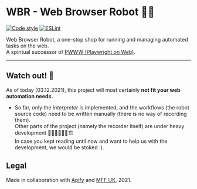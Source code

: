 # WBR - Web Browser Robot 🤖🔮

[![Code style](https://badgen.net/badge/ESLint/Airbnb/ff5a5f?icon=airbnb)](https://github.com/airbnb/javascript)
[![ESLint](https://github.com/barjin/wbr/actions/workflows/eslint-linter.yml/badge.svg)](https://github.com/barjin/wbr/actions/workflows/eslint-linter.yml)

Web Browser Robot, a one-stop shop for running and managing automated tasks on the web. \
A spiritual successor of [PWWW (Playwright on Web)](https://github.com/barjin/pw-web).
___

## Watch out! 🛑

As of today (03.12.2021), this project will most certainly **not fit your web automation needs.** 
- So far, only the *interpreter* is implemented, and the workflows (the robot source code) need to be written 
manually (there is no way of recording them).
\
Other parts of the project (namely the recorder itself) are under heavy development 👷🏽‍♂️👨🏽‍🏭🏗
\
In case you kept reading until now and want to help us with the development, we would be stoked :).

## Legal 

Made in collaboration with [Apify](https://apify.com/) and [MFF UK](https://mff.cuni.cz), 2021.

